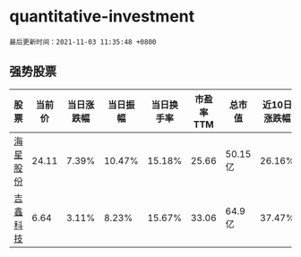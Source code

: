 # quantitative-investment

`最后更新时间：2021-11-03 11:35:48 +0800`

## 强势股票

|股票|当前价|当日涨跌幅|当日振幅|当日换手率|市盈率TTM|总市值|近10日涨跌幅|
|----|----|----|----|----|----|----|----|
|[海星股份](https://xueqiu.com/S/SH603115)|24.11|7.39%|10.47%|15.18%|25.66|50.15亿|26.16%|
|[吉鑫科技](https://xueqiu.com/S/SH601218)|6.64|3.11%|8.23%|15.67%|33.06|64.9亿|37.47%|

